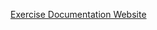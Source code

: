[Exercise Documentation Website](https://jderobot.github.io/RoboticsAcademy/exercises/MobileRobots/amazon_warehouse/)
